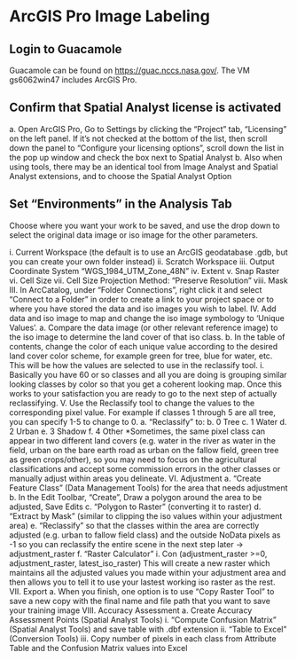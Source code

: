 # ArcGIS Pro Image Labeling

## Login to Guacamole

Guacamole can be found on https://guac.nccs.nasa.gov/. The VM gs6062win47 includes ArcGIS Pro.

## Confirm that Spatial Analyst license is activated

a. Open ArcGIS Pro, Go to Settings by clicking the “Project” tab, “Licensing” on the left panel. If it’s not checked at the bottom of the list, then scroll down the panel to “Configure your licensing options”, scroll down the list in the pop up window and check the box next to Spatial Analyst
b. Also when using tools, there may be an identical tool from Image Analyst and Spatial Analyst extensions, and to choose the Spatial Analyst Option

## Set “Environments” in the Analysis Tab

Choose where you want your work to be saved, and use the drop down to select the original data image or iso image for the other parameters.

i.	Current Workspace (the default is to use an ArcGIS geodatabase .gdb, but you can create your own folder instead)
ii.	Scratch Workspace
iii.	Output Coordinate System “WGS_1984_UTM_Zone_48N”
iv.	Extent
v.	Snap Raster
vi.	Cell Size
vii.	Cell Size Projection Method: “Preserve Resolution”
viii.	Mask
III.	In ArcCatalog, under “Folder Connections”, right click it and select “Connect to a Folder” in order to create a link to your project space or to where you have stored the data and iso images you wish to label.
IV.	Add data and iso image to map and change the iso image symbology to ‘Unique Values’.
a.	 Compare the data image (or other relevant reference image) to the iso image to determine the land cover of that iso class. 
b.	In the table of contents, change the color of each unique value according to the desired land cover color scheme, for example green for tree, blue for water, etc. This will be how the values are selected to use in the reclassify tool. 
i.	Basically you have 60 or so classes and all you are doing is grouping similar looking classes by color so that you get a coherent looking map.  Once this works to your satisfaction you are ready to go to the next step of actually reclassifying.
V.	Use the Reclassify tool to change the values to the corresponding pixel value. For example if classes 1 through 5 are all tree, you can specify 1-5 to change to 0.
a.	“Reclassify” to:
b.	0 Tree
c.	1 Water
d.	2 Urban
e.	3 Shadow
f.	4 Other
*Sometimes, the same pixel class can appear in two different land covers (e.g. water in the river as water in the field, urban on the bare earth road as urban on the fallow field, green tree as green crops/other), so you may need to focus on the agricultural classifications and accept some commission errors in the other classes or manually adjust within areas you delineate.
VI.	Adjustment
a.	“Create Feature Class” (Data Management Tools) for the area that needs adjustment
b.	In the Edit Toolbar, “Create”, Draw a polygon around the area to be adjusted, Save Edits
c.	“Polygon to Raster” (converting it to raster)
d.	“Extract by Mask” (similar to clipping the iso values within your adjustment area)
e.	“Reclassify” so that the classes within the area are correctly adjusted (e.g. urban to fallow field class) and the outside NoData pixels as -1 so you can reclassify the entire scene in the next step later -> adjustment_raster
f.	“Raster Calculator” 
i.	Con (adjustment_raster >=0, adjustment_raster, latest_iso_raster) This will create a new raster which maintains all the adjusted values you made within your adjustment area and then allows you to tell it to use your lastest working iso raster as the rest.
VII.	Export
a.	When you finish, one option is to use “Copy Raster Tool” to save a new copy with the final name and file path that you want to save your training image
VIII.	Accuracy Assessment
a.	Create Accuracy Assessment Points (Spatial Analyst Tools)
i.	“Compute Confusion Matrix” (Spatial Analyst Tools) and save table with .dbf extension
ii.	“Table to Excel” (Conversion Tools)
iii.	Copy number of pixels in each class from Attribute Table and the Confusion Matrix values into Excel

